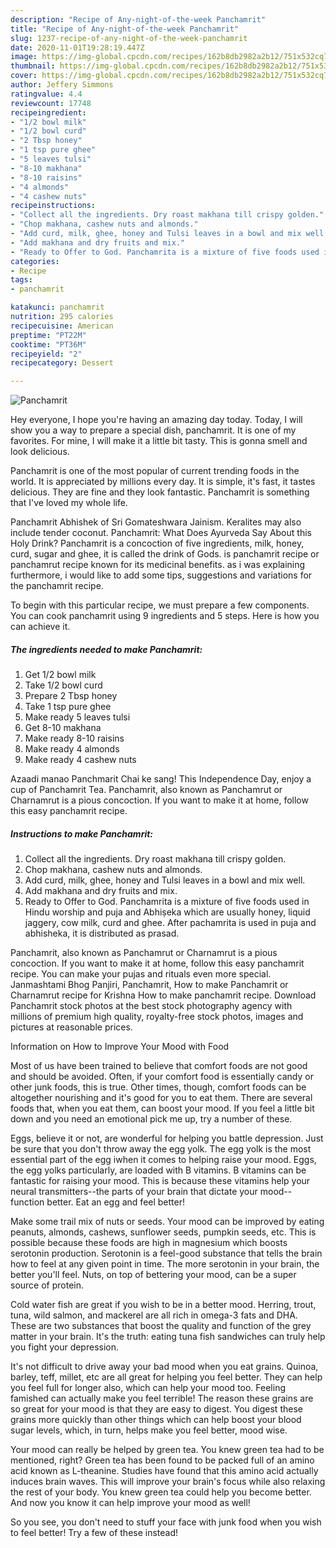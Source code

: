 ```yaml
---
description: "Recipe of Any-night-of-the-week Panchamrit"
title: "Recipe of Any-night-of-the-week Panchamrit"
slug: 1237-recipe-of-any-night-of-the-week-panchamrit
date: 2020-11-01T19:28:19.447Z
image: https://img-global.cpcdn.com/recipes/162b8db2982a2b12/751x532cq70/panchamrit-recipe-main-photo.jpg
thumbnail: https://img-global.cpcdn.com/recipes/162b8db2982a2b12/751x532cq70/panchamrit-recipe-main-photo.jpg
cover: https://img-global.cpcdn.com/recipes/162b8db2982a2b12/751x532cq70/panchamrit-recipe-main-photo.jpg
author: Jeffery Simmons
ratingvalue: 4.4
reviewcount: 17748
recipeingredient:
- "1/2 bowl milk"
- "1/2 bowl curd"
- "2 Tbsp honey"
- "1 tsp pure ghee"
- "5 leaves tulsi"
- "8-10 makhana"
- "8-10 raisins"
- "4 almonds"
- "4 cashew nuts"
recipeinstructions:
- "Collect all the ingredients. Dry roast makhana till crispy golden."
- "Chop makhana, cashew nuts and almonds."
- "Add curd, milk, ghee, honey and Tulsi leaves in a bowl and mix well."
- "Add makhana and dry fruits and mix."
- "Ready to Offer to God. Panchamrita is a mixture of five foods used in Hindu worship and puja and Abhiṣeka which are usually honey, liquid jaggery, cow milk, curd and ghee. After pachamrita is used in puja and abhisheka, it is distributed as prasad."
categories:
- Recipe
tags:
- panchamrit

katakunci: panchamrit 
nutrition: 295 calories
recipecuisine: American
preptime: "PT22M"
cooktime: "PT36M"
recipeyield: "2"
recipecategory: Dessert

---
```



![Panchamrit](https://img-global.cpcdn.com/recipes/162b8db2982a2b12/751x532cq70/panchamrit-recipe-main-photo.jpg)

Hey everyone, I hope you're having an amazing day today. Today, I will show you a way to prepare a special dish, panchamrit. It is one of my favorites. For mine, I will make it a little bit tasty. This is gonna smell and look delicious.

Panchamrit is one of the most popular of current trending foods in the world. It is appreciated by millions every day. It is simple, it's fast, it tastes delicious. They are fine and they look fantastic. Panchamrit is something that I've loved my whole life.

Panchamrit Abhishek of Sri Gomateshwara Jainism. Keralites may also include tender coconut. Panchamrit: What Does Ayurveda Say About this Holy Drink? Panchamrit is a concoction of five ingredients, milk, honey, curd, sugar and ghee, it is called the drink of Gods. is panchamrit recipe or panchamrut recipe known for its medicinal benefits. as i was explaining furthermore, i would like to add some tips, suggestions and variations for the panchamrit recipe.


To begin with this particular recipe, we must prepare a few components. You can cook panchamrit using 9 ingredients and 5 steps. Here is how you can achieve it.

<!--inarticleads1-->

##### The ingredients needed to make Panchamrit:

1. Get 1/2 bowl milk
1. Take 1/2 bowl curd
1. Prepare 2 Tbsp honey
1. Take 1 tsp pure ghee
1. Make ready 5 leaves tulsi
1. Get 8-10 makhana
1. Make ready 8-10 raisins
1. Make ready 4 almonds
1. Make ready 4 cashew nuts


Azaadi manao Panchmarit Chai ke sang! This Independence Day, enjoy a cup of Panchamrit Tea. Panchamrit, also known as Panchamrut or Charnamrut is a pious concoction. If you want to make it at home, follow this easy panchamrit recipe. 

<!--inarticleads2-->

##### Instructions to make Panchamrit:

1. Collect all the ingredients. Dry roast makhana till crispy golden.
1. Chop makhana, cashew nuts and almonds.
1. Add curd, milk, ghee, honey and Tulsi leaves in a bowl and mix well.
1. Add makhana and dry fruits and mix.
1. Ready to Offer to God. Panchamrita is a mixture of five foods used in Hindu worship and puja and Abhiṣeka which are usually honey, liquid jaggery, cow milk, curd and ghee. After pachamrita is used in puja and abhisheka, it is distributed as prasad.


Panchamrit, also known as Panchamrut or Charnamrut is a pious concoction. If you want to make it at home, follow this easy panchamrit recipe. You can make your pujas and rituals even more special. Janmashtami Bhog Panjiri, Panchamrit, How to make Panchamrit or Charnamrut recipe for Krishna How to make panchamrit recipe. Download Panchamrit stock photos at the best stock photography agency with millions of premium high quality, royalty-free stock photos, images and pictures at reasonable prices. 

Information on How to Improve Your Mood with Food


Most of us have been trained to believe that comfort foods are not good and should be avoided. Often, if your comfort food is essentially candy or other junk foods, this is true. Other times, though, comfort foods can be altogether nourishing and it's good for you to eat them. There are several foods that, when you eat them, can boost your mood. If you feel a little bit down and you need an emotional pick me up, try a number of these.

Eggs, believe it or not, are wonderful for helping you battle depression. Just be sure that you don't throw away the egg yolk. The egg yolk is the most essential part of the egg iwhen it comes to helping raise your mood. Eggs, the egg yolks particularly, are loaded with B vitamins. B vitamins can be fantastic for raising your mood. This is because these vitamins help your neural transmitters--the parts of your brain that dictate your mood--function better. Eat an egg and feel better!

Make some trail mix of nuts or seeds. Your mood can be improved by eating peanuts, almonds, cashews, sunflower seeds, pumpkin seeds, etc. This is possible because these foods are high in magnesium which boosts serotonin production. Serotonin is a feel-good substance that tells the brain how to feel at any given point in time. The more serotonin in your brain, the better you'll feel. Nuts, on top of bettering your mood, can be a super source of protein.

Cold water fish are great if you wish to be in a better mood. Herring, trout, tuna, wild salmon, and mackerel are all rich in omega-3 fats and DHA. These are two substances that boost the quality and function of the grey matter in your brain. It's the truth: eating tuna fish sandwiches can truly help you fight your depression. 

It's not difficult to drive away your bad mood when you eat grains. Quinoa, barley, teff, millet, etc are all great for helping you feel better. They can help you feel full for longer also, which can help your mood too. Feeling famished can actually make you feel terrible! The reason these grains are so great for your mood is that they are easy to digest. You digest these grains more quickly than other things which can help boost your blood sugar levels, which, in turn, helps make you feel better, mood wise.

Your mood can really be helped by green tea. You knew green tea had to be mentioned, right? Green tea has been found to be packed full of an amino acid known as L-theanine. Studies have found that this amino acid actually induces brain waves. This will improve your brain's focus while also relaxing the rest of your body. You knew green tea could help you become better. And now you know it can help improve your mood as well!

So you see, you don't need to stuff your face with junk food when you wish to feel better! Try a few of these instead!

